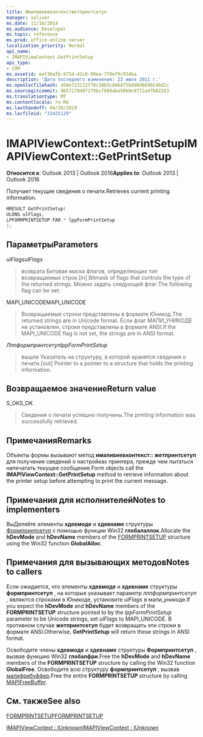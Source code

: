```yaml
---
title: Имапивиевконтекстжетпринтсетуп
manager: soliver
ms.date: 11/16/2014
ms.audience: Developer
ms.topic: reference
ms.prod: office-online-server
localization_priority: Normal
api_name:
- IMAPIViewContext.GetPrintSetup
api_type:
- COM
ms.assetid: eaf3bafb-975d-42c8-99ea-7f9ef9c934ba
description: 'Дата последнего изменения: 23 июля 2011 г.'
ms.openlocfilehash: a58e723113f70c10b5c8468f5bdd0d8d9014bd2c
ms.sourcegitcommit: 8657170d071f9bcf680aba50b9c07f2a4fb82283
ms.translationtype: MT
ms.contentlocale: ru-RU
ms.lasthandoff: 04/28/2019
ms.locfileid: "33425129"
---
```

# <a name="imapiviewcontextgetprintsetup"></a><span data-ttu-id="09d3f-103">IMAPIViewContext::GetPrintSetup</span><span class="sxs-lookup"><span data-stu-id="09d3f-103">IMAPIViewContext::GetPrintSetup</span></span>

  
  
<span data-ttu-id="09d3f-104">**Относится к**: Outlook 2013 | Outlook 2016</span><span class="sxs-lookup"><span data-stu-id="09d3f-104">**Applies to**: Outlook 2013 | Outlook 2016</span></span> 
  
<span data-ttu-id="09d3f-105">Получает текущие сведения о печати.</span><span class="sxs-lookup"><span data-stu-id="09d3f-105">Retrieves current printing information.</span></span>
  
```cpp
HRESULT GetPrintSetup(
ULONG ulFlags,
LPFORMPRINTSETUP FAR * lppFormPrintSetup
);
```

## <a name="parameters"></a><span data-ttu-id="09d3f-106">Параметры</span><span class="sxs-lookup"><span data-stu-id="09d3f-106">Parameters</span></span>

 <span data-ttu-id="09d3f-107">_ulFlags_</span><span class="sxs-lookup"><span data-stu-id="09d3f-107">_ulFlags_</span></span>
  
> <span data-ttu-id="09d3f-108">возврата Битовая маска флагов, определяющих тип возвращаемых строк.</span><span class="sxs-lookup"><span data-stu-id="09d3f-108">[in] Bitmask of flags that controls the type of the returned strings.</span></span> <span data-ttu-id="09d3f-109">Можно задать следующий флаг:</span><span class="sxs-lookup"><span data-stu-id="09d3f-109">The following flag can be set:</span></span>
    
<span data-ttu-id="09d3f-110">MAPI_UNICODE</span><span class="sxs-lookup"><span data-stu-id="09d3f-110">MAPI_UNICODE</span></span> 
  
> <span data-ttu-id="09d3f-111">Возвращаемые строки представлены в формате Юникод.</span><span class="sxs-lookup"><span data-stu-id="09d3f-111">The returned strings are in Unicode format.</span></span> <span data-ttu-id="09d3f-112">Если флаг МАПИ_УНИКОДЕ не установлен, строки представлены в формате ANSI.</span><span class="sxs-lookup"><span data-stu-id="09d3f-112">If the MAPI_UNICODE flag is not set, the strings are in ANSI format.</span></span>
    
 <span data-ttu-id="09d3f-113">_Лппформпринтсетуп_</span><span class="sxs-lookup"><span data-stu-id="09d3f-113">_lppFormPrintSetup_</span></span>
  
> <span data-ttu-id="09d3f-114">вышли Указатель на структуру, в которой хранятся сведения о печати.</span><span class="sxs-lookup"><span data-stu-id="09d3f-114">[out] Pointer to a pointer to a structure that holds the printing information.</span></span>
    
## <a name="return-value"></a><span data-ttu-id="09d3f-115">Возвращаемое значение</span><span class="sxs-lookup"><span data-stu-id="09d3f-115">Return value</span></span>

<span data-ttu-id="09d3f-116">S_OK</span><span class="sxs-lookup"><span data-stu-id="09d3f-116">S_OK</span></span> 
  
> <span data-ttu-id="09d3f-117">Сведения о печати успешно получены.</span><span class="sxs-lookup"><span data-stu-id="09d3f-117">The printing information was successfully retrieved.</span></span>
    
## <a name="remarks"></a><span data-ttu-id="09d3f-118">Примечания</span><span class="sxs-lookup"><span data-stu-id="09d3f-118">Remarks</span></span>

<span data-ttu-id="09d3f-119">Объекты формы вызывают метод **имапивиевконтекст:: жетпринтсетуп** для получения сведений о настройках принтера, прежде чем пытаться напечатать текущее сообщение.</span><span class="sxs-lookup"><span data-stu-id="09d3f-119">Form objects call the **IMAPIViewContext::GetPrintSetup** method to retrieve information about the printer setup before attempting to print the current message.</span></span> 
  
## <a name="notes-to-implementers"></a><span data-ttu-id="09d3f-120">Примечания для исполнителей</span><span class="sxs-lookup"><span data-stu-id="09d3f-120">Notes to implementers</span></span>

<span data-ttu-id="09d3f-121">ВыДеляйте элементы **хдевмоде** и **хдевнаме** структуры [Формпринтсетуп](formprintsetup.md) с помощью функции Win32 **глобалаллок**.</span><span class="sxs-lookup"><span data-stu-id="09d3f-121">Allocate the **hDevMode** and **hDevName** members of the [FORMPRINTSETUP](formprintsetup.md) structure using the Win32 function **GlobalAlloc**.</span></span>
  
## <a name="notes-to-callers"></a><span data-ttu-id="09d3f-122">Примечания для вызывающих методов</span><span class="sxs-lookup"><span data-stu-id="09d3f-122">Notes to callers</span></span>

<span data-ttu-id="09d3f-123">Если ожидается, что элементы **хдевмоде** и **хдевнаме** структуры **формпринтсетуп** , на которые указывает параметр _лппформпринтсетуп_ , являются строками в Юникоде, установите _ulFlags_ в мапи_уникоде.</span><span class="sxs-lookup"><span data-stu-id="09d3f-123">If you expect the **hDevMode** and **hDevName** members of the **FORMPRINTSETUP** structure pointed to by the  _lppFormPrintSetup_ parameter to be Unicode strings, set  _ulFlags_ to MAPI_UNICODE.</span></span> <span data-ttu-id="09d3f-124">В противном случае **жетпринтсетуп** будет возвращать эти строки в формате ANSI.</span><span class="sxs-lookup"><span data-stu-id="09d3f-124">Otherwise, **GetPrintSetup** will return these strings in ANSI format.</span></span> 
  
<span data-ttu-id="09d3f-125">Освободите члены **хдевмоде** и **хдевнаме** структуры **Формпринтсетуп** , вызвав функцию Win32 **глобалфри**.</span><span class="sxs-lookup"><span data-stu-id="09d3f-125">Free the **hDevMode** and **hDevName** members of the **FORMPRINTSETUP** structure by calling the Win32 function **GlobalFree**.</span></span> <span data-ttu-id="09d3f-126">Освободите всю структуру **формпринтсетуп** , вызвав [мапифрибуффер](mapifreebuffer.md).</span><span class="sxs-lookup"><span data-stu-id="09d3f-126">Free the entire **FORMPRINTSETUP** structure by calling [MAPIFreeBuffer](mapifreebuffer.md).</span></span> 
  
## <a name="see-also"></a><span data-ttu-id="09d3f-127">См. также</span><span class="sxs-lookup"><span data-stu-id="09d3f-127">See also</span></span>



[<span data-ttu-id="09d3f-128">FORMPRINTSETUP</span><span class="sxs-lookup"><span data-stu-id="09d3f-128">FORMPRINTSETUP</span></span>](formprintsetup.md)
  
[<span data-ttu-id="09d3f-129">IMAPIViewContext : IUnknown</span><span class="sxs-lookup"><span data-stu-id="09d3f-129">IMAPIViewContext : IUnknown</span></span>](imapiviewcontextiunknown.md)

